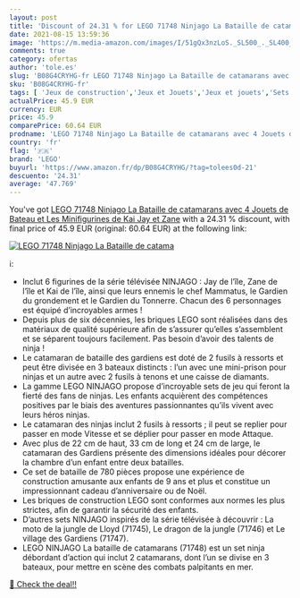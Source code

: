 ```yaml
---
layout: post
title: 'Discount of 24.31 % for LEGO 71748 Ninjago La Bataille de catama'
date: 2021-08-15 13:59:36
image: 'https://m.media-amazon.com/images/I/51gQx3nzLoS._SL500_._SL400_.jpg'
comments: true
category: ofertas
author: 'tole.es'
slug: 'B08G4CRYHG-fr LEGO 71748 Ninjago La Bataille de catamarans avec 4 Jouets...'
sku: 'B08G4CRYHG-fr'
tags: [ 'Jeux de construction','Jeux et Jouets','Jeux et jouets','Sets de jeux de construction','lego', ]
actualPrice: 45.9 EUR
currency: EUR
price: 45.9
comparePrice: 60.64 EUR
prodname: 'LEGO 71748 Ninjago La Bataille de catamarans avec 4 Jouets de Bateau et Les Minifigurines de Kai  Jay et Zane'
country: 'fr'
flag: '🇫🇷'
brand: 'LEGO'
buyurl: 'https://www.amazon.fr/dp/B08G4CRYHG/?tag=tolees0d-21'
descuento: '24.31'
average: '47.769'
---
```


You've got [LEGO 71748 Ninjago La Bataille de catamarans avec 4 Jouets de Bateau et Les Minifigurines de Kai  Jay et Zane](https://www.amazon.fr/dp/B08G4CRYHG/?tag=tolees0d-21) with a  24.31 % discount, with final price of 45.9 EUR (original: 60.64 EUR) at the following link:

[![LEGO 71748 Ninjago La Bataille de catama](https://m.media-amazon.com/images/I/51gQx3nzLoS._SL500_._SL400_.jpg)](https://www.amazon.fr/dp/B08G4CRYHG/?tag=tolees0d-21)

ℹ️:

- Inclut 6 figurines de la série télévisée NINJAGO : Jay de l’île, Zane de l’île et Kai de l’île, ainsi que leurs ennemis le chef Mammatus, le Gardien du grondement et le Gardien du Tonnerre. Chacun des 6 personnages est équipé d’incroyables armes !
- Depuis plus de six décennies, les briques LEGO sont réalisées dans des matériaux de qualité supérieure afin de s’assurer qu’elles s’assemblent et se séparent toujours facilement. Pas besoin d’avoir des talents de ninja !
- Le catamaran de bataille des gardiens est doté de 2 fusils à ressorts et peut être divisée en 3 bateaux distincts : l’un avec une mini-prison pour ninjas et un autre avec 2 fusils à tenons et une caisse de diamants.
- La gamme LEGO NINJAGO propose d’incroyable sets de jeu qui feront la fierté des fans de ninjas. Les enfants acquièrent des compétences positives par le biais des aventures passionnantes qu’ils vivent avec leurs héros ninjas.
- Le catamaran des ninjas inclut 2 fusils à ressorts ; il peut se replier pour passer en mode Vitesse et se déplier pour passer en mode Attaque.
- Avec plus de 22 cm de haut, 33 cm de long et 24 cm de large, le catamaran des Gardiens présente des dimensions idéales pour décorer la chambre d’un enfant entre deux batailles.
- Ce set de bataille de 780 pièces propose une expérience de construction amusante aux enfants de 9 ans et plus et constitue un impressionnant cadeau d’anniversaire ou de Noël.
- Les briques de construction LEGO sont conformes aux normes les plus strictes, afin de garantir la sécurité des enfants.
- D’autres sets NINJAGO inspirés de la série télévisée à découvrir : La moto de la jungle de Lloyd (71745), Le dragon de la jungle (71746) et Le village des Gardiens (71747).
- LEGO NINJAGO La bataille de catamarans (71748) est un set ninja débordant d’action qui inclut 2 catamarans, dont l’un se divise en 3 bateaux, pour mettre en scène des combats palpitants en mer.

[🛒 Check the deal!!](https://www.amazon.fr/dp/B08G4CRYHG/?tag=tolees0d-21)
